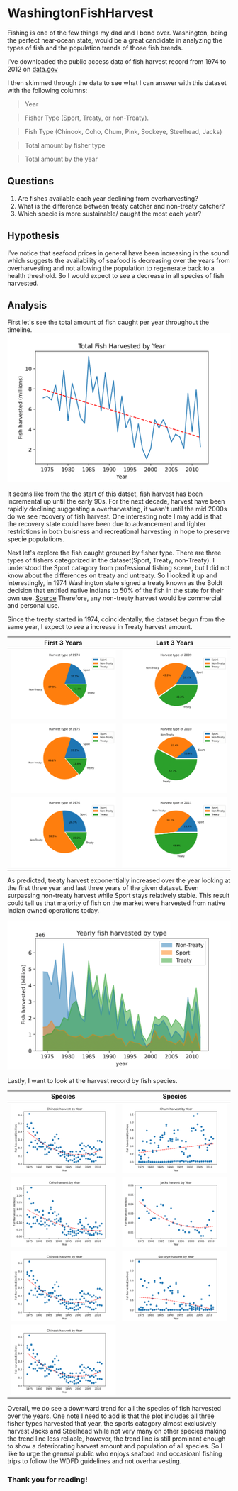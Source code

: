 # WashingtonFishHarvest
Fishing is one of the few things my dad and I bond over. Washington, being the perfect near-ocean state, would be a great candidate in analyzing the types of fish and the population trends of those fish breeds.

I've downloaded the public access data of fish harvest record from 1974 to 2012 on [data.gov](https://catalog.data.gov/dataset/washington-anadromous-fish-harvest-data-1974-2012)

I then skimmed through the data to see what I can answer with this dataset with the following columns:
>Year

>Fisher Type (Sport, Treaty, or non-Treaty).

>Fish Type (Chinook, Coho, Chum, Pink, Sockeye, Steelhead, Jacks)

>Total amount by fisher type

>Total amount by the year

## Questions
1. Are fishes available each year declining from overharvesting?
2. What is the difference between treaty catcher and non-treaty catcher?
3. Which specie is more sustainable/ caught the most each year?

## Hypothesis
I've notice that seafood prices in general have been increasing in the sound which suggests the availability of seafood is decreasing over the years from overharvesting and not allowing the population to regenerate back to a health threshold. So I would expect to see a decrease in all species of fish harvested.

## Analysis

First let's see the total amount of fish caught per year throughout the timeline. 
![alt text](https://github.com/Zensius/WashingtonFishHarvest/blob/main/Figures/TotalFishHarvested-1.png "TotalFishHarvested")

It seems like from the the start of this datset, fish harvest has been incremental up until the early 90s. For the next decade, harvest have been rapidly declining suggesting a overharvesting, it wasn't until the mid 2000s do we see recovery of fish harvest. One interesting note I may add is that the recovery state could have been due to advancement and tighter restrictions in both buisness and recreational harvesting in hope to preserve specie populations. 

Next let's explore the fish caught grouped by fisher type. There are three types of fishers categorized in the dataset(Sport, Treaty, non-Treaty). I understood the Sport catagory from professional fishing scene, but I did not know about the differences on treaty and untreaty. So I looked it up and interestingly, in 1974 Washington state signed a treaty known as the Boldt decision that entitled native Indians to 50% of the fish in the state for their own use. [Source](https://www.historylink.org/file/21084) Therefore, any non-treaty harvest would be commercial and personal use. 

Since the treaty started in 1974, coincidentally, the dataset begun from the same year, I expect to see a increase in Treaty harvest amount.

First 3 Years            |  Last 3 Years
:-------------------------:|:-------------------------:
![](https://github.com/Zensius/WashingtonFishHarvest/blob/main/Figures/FisherType1974-1.png)  |  ![](https://github.com/Zensius/WashingtonFishHarvest/blob/main/Figures/FisherType2009-1.png)
![](https://github.com/Zensius/WashingtonFishHarvest/blob/main/Figures/FisherType1975-1.png)  |  ![](https://github.com/Zensius/WashingtonFishHarvest/blob/main/Figures/FisherType2010-1.png)
![](https://github.com/Zensius/WashingtonFishHarvest/blob/main/Figures/FisherType1976-1.png)  |  ![](https://github.com/Zensius/WashingtonFishHarvest/blob/main/Figures/FisherType2011-1.png)


As predicted, treaty harvest exponentially increased over the year looking at the first three year and last three years of the given dataset. Even surpassing non-treaty harvest while Sport stays relatively stable. This result could tell us that majority of fish on the market were harvested from native Indian owned operations today. 

![](https://github.com/Zensius/WashingtonFishHarvest/blob/main/Figures/Yearly%20by%20Type-1.png)


Lastly, I want to look at the harvest record by fish species.

| Species      | Species |
| ----------- | ----------- |
|<img src="./Figures/ChinookHavest-1.png" alt="ChinookHavest-1.png">  | <img src="./Figures/ChumHavest-1.png" alt="ChumHavest-1.png">|
|<img src="./Figures/CohoHavest-1.png" alt="ChinookHavest-1.png">  | <img src="./Figures/JacksHavest-1.png" alt="ChinookHavest-1.png">|
|<img src="./Figures/ChinookHavest-1.png" alt="PinkHavest-1.png">  | <img src="./Figures/SockeyeHavest-1.png" alt="ChinookHavest-1.png">|
|<img src="./Figures/ChinookHavest-1.png" alt="SteelheadHavest-1.png">  | |

Overall, we do see a downward trend for all the species of fish harvested over the years. One note I need to add is that the plot includes all three fisher types harvested that year, the sports catagory almost exclusively harvest Jacks and Steelhead while not very many on other species making the trend line less reliable, however, the trend line is still prominant enough to show a deteriorating harvest amount and population of all species. So I like to urge the general public who enjoys seafood and occasioanl fishing trips to follow the WDFD guidelines and not overharvesting. 

### Thank you for reading! 

